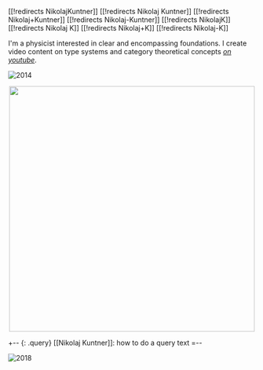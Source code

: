 [[!redirects NikolajKuntner]]
[[!redirects Nikolaj Kuntner]]
[[!redirects Nikolaj+Kuntner]]
[[!redirects Nikolaj-Kuntner]]
[[!redirects NikolajK]]
[[!redirects Nikolaj K]]
[[!redirects Nikolaj+K]]
[[!redirects Nikolaj-K]]

I'm a physicist interested in clear and encompassing foundations. 
I create video content on type systems and category theoretical concepts _[on youtube](https://www.youtube.com/channel/UCcrSMnEYhIPX_p127jI23qw/videos)_.

![2014](http://i.imgur.com/mBK4dTV.jpg)

<center><img src="http://www.ncatlab.org/nlab/files/BraidDiagramForHomologyOnTripled.jpg" width="500"></center>

+-- {: .query}
[[Nikolaj Kuntner]]: how to do a query text
=--

![2018](https://i.imgur.com/hcXFEOC.png)